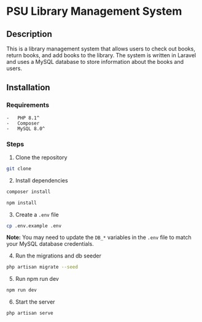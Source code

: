 # PSU Library Management System

## Description

This is a library management system that allows users to check out books, return books, and add books to the library. The system is written in Laravel and uses a MySQL database to store information about the books and users.

## Installation

### Requirements

```text
-   PHP 8.1^
-   Composer
-   MySQL 8.0^
```

### Steps

1. Clone the repository

```bash
git clone
```

2. Install dependencies

```bash
composer install

npm install
```

3. Create a `.env` file

```bash
cp .env.example .env
```

**Note:** You may need to update the `DB_*` variables in the `.env` file to match your MySQL database credentials.

4. Run the migrations and db seeder

```bash
php artisan migrate --seed
```

5. Run npm run dev

```bash
npm run dev
```

6. Start the server

```bash
php artisan serve
```
